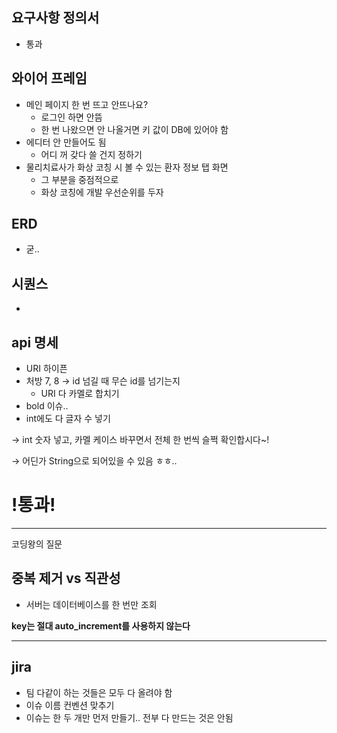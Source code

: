 ## 요구사항 정의서

- 통과

## 와이어 프레임

- 메인 페이지 한 번 뜨고 안뜨나요?
    - 로그인 하면 안뜸
    - 한 번 나왔으면 안 나올거면 키 값이 DB에 있어야 함
- 에디터 안 만들어도 됨
    - 어디 꺼 갖다 쓸 건지 정하기
- 물리치료사가 화상 코칭 시 볼 수 있는 환자 정보 탭 화면
    - 그 부분을 중점적으로
    - 화상 코칭에 개발 우선순위를 두자

## ERD

- 굳..

## 시퀀스

- 

## api 명세

- URI 하이픈
- 처방 7, 8 → id 넘길 때 무슨 id를 넘기는지
    - URI 다 카멜로 합치기
- bold 이슈..
- int에도 다 글자 수 넣기

→ int 숫자 넣고, 카멜 케이스 바꾸면서 전체 한 번씩 슬쩍 확인합시다~!

→ 어딘가 String으로 되어있을 수 있음 ㅎㅎ..

# !통과!

---

코딩왕의 질문

## 중복 제거 vs 직관성

- 서버는 데이터베이스를 한 번만 조회

**key는 절대 auto_increment를 사용하지 않는다**

---

## jira

- 팀 다같이 하는 것들은 모두 다 올려야 함
- 이슈 이름 컨벤션 맞추기
- 이슈는 한 두 개만 먼저 만들기.. 전부 다 만드는 것은 안됨